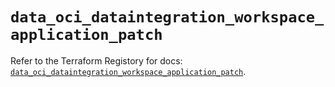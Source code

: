 # `data_oci_dataintegration_workspace_application_patch`

Refer to the Terraform Registory for docs: [`data_oci_dataintegration_workspace_application_patch`](https://registry.terraform.io/providers/oracle/oci/6.18.0/docs/data-sources/dataintegration_workspace_application_patch).
